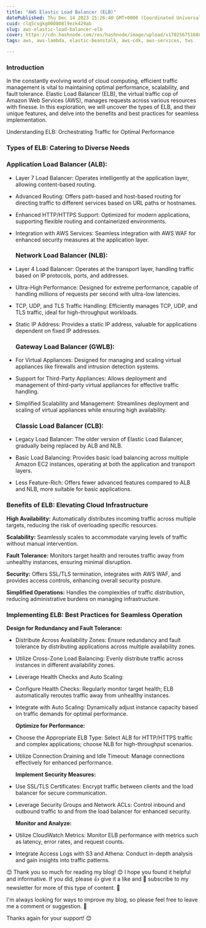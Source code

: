 ```yaml
---
title: "AWS Elastic Load Balancer (ELB)"
datePublished: Thu Dec 14 2023 15:26:40 GMT+0000 (Coordinated Universal Time)
cuid: clq5csgkg000808l9ezk429ab
slug: aws-elastic-load-balancer-elb
cover: https://cdn.hashnode.com/res/hashnode/image/upload/v1702567516883/fe0f0bc4-36dd-4105-9aeb-00f41e1f81b0.png
tags: aws, aws-lambda, elastic-beanstalk, aws-cdk, aws-services, tws

---
```


### Introdu**ction**

In the constantly evolving world of cloud computing, efficient traffic management is vital to maintaining optimal performance, scalability, and fault tolerance. Elastic Load Balancer (ELB), the virtual traffic cop of Amazon Web Services (AWS), manages requests across various resources with finesse. In this exploration, we will uncover the types of ELB, and their unique features, and delve into the benefits and best practices for seamless implementation.

Understanding ELB: Orchestrating Traffic for Optimal Performance

### **Types of ELB: Catering to Diverse Needs**

### **Application Load Balancer (ALB):**

* Layer 7 Load Balancer: Operates intelligently at the application layer, allowing content-based routing.
    
* Advanced Routing: Offers path-based and host-based routing for directing traffic to different services based on URL paths or hostnames.
    
* Enhanced HTTP/HTTPS Support: Optimized for modern applications, supporting flexible routing and containerized environments.
    
* Integration with AWS Services: Seamless integration with AWS WAF for enhanced security measures at the application layer.
    
    ### **Network Load Balancer (NLB):**
    
* Layer 4 Load Balancer: Operates at the transport layer, handling traffic based on IP protocols, ports, and addresses.
    
* Ultra-High Performance: Designed for extreme performance, capable of handling millions of requests per second with ultra-low latencies.
    
* TCP, UDP, and TLS Traffic Handling: Efficiently manages TCP, UDP, and TLS traffic, ideal for high-throughput workloads.
    
* Static IP Address: Provides a static IP address, valuable for applications dependent on fixed IP addresses.
    
    ### **Gateway Load Balancer (GWLB):**
    
* For Virtual Appliances: Designed for managing and scaling virtual appliances like firewalls and intrusion detection systems.
    
* Support for Third-Party Appliances: Allows deployment and management of third-party virtual appliances for effective traffic handling.
    
* Simplified Scalability and Management: Streamlines deployment and scaling of virtual appliances while ensuring high availability.
    
    ### **Classic Load Balancer (CLB):**
    
* Legacy Load Balancer: The older version of Elastic Load Balancer, gradually being replaced by ALB and NLB.
    
* Basic Load Balancing: Provides basic load balancing across multiple Amazon EC2 instances, operating at both the application and transport layers.
    
* Less Feature-Rich: Offers fewer advanced features compared to ALB and NLB, more suitable for basic applications.
    

### **Benefits of ELB: Elevating Cloud Infrastructure**

**High Availability:** Automatically distributes incoming traffic across multiple targets, reducing the risk of overloading specific resources.

**Scalability:** Seamlessly scales to accommodate varying levels of traffic without manual intervention.

**Fault Tolerance:** Monitors target health and reroutes traffic away from unhealthy instances, ensuring minimal disruption.

**Security:** Offers SSL/TLS termination, integrates with AWS WAF, and provides access controls, enhancing overall security posture.

**Simplified Operations:** Handles the complexities of traffic distribution, reducing administrative burdens on managing infrastructure.

### **Implementing ELB: Best Practices for Seamless Operation**

**Design for Redundancy and Fault Tolerance:**

* Distribute Across Availability Zones: Ensure redundancy and fault tolerance by distributing applications across multiple availability zones.
    
* Utilize Cross-Zone Load Balancing: Evenly distribute traffic across instances in different availability zones.
    
* Leverage Health Checks and Auto Scaling:
    
* Configure Health Checks: Regularly monitor target health; ELB automatically reroutes traffic away from unhealthy instances.
    
* Integrate with Auto Scaling: Dynamically adjust instance capacity based on traffic demands for optimal performance.
    
    **Optimize for Performance:**
    
* Choose the Appropriate ELB Type: Select ALB for HTTP/HTTPS traffic and complex applications; choose NLB for high-throughput scenarios.
    
* Utilize Connection Draining and Idle Timeout: Manage connections effectively for enhanced performance.
    
    **Implement Security Measures:**
    
* Use SSL/TLS Certificates: Encrypt traffic between clients and the load balancer for secure communication.
    
* Leverage Security Groups and Network ACLs: Control inbound and outbound traffic to and from the load balancer for enhanced security.
    
    **Monitor and Analyze:**
    
* Utilize CloudWatch Metrics: Monitor ELB performance with metrics such as latency, error rates, and request counts.
    
* Integrate Access Logs with S3 and Athena: Conduct in-depth analysis and gain insights into traffic patterns.
    

😊 Thank you so much for reading my blog! 😊 I hope you found it helpful and informative. If you did, please 👍 give it a like and 💌 subscribe to my newsletter for more of this type of content. 💌

I'm always looking for ways to improve my blog, so please feel free to leave me a comment or suggestion. 💬

Thanks again for your support! 😊